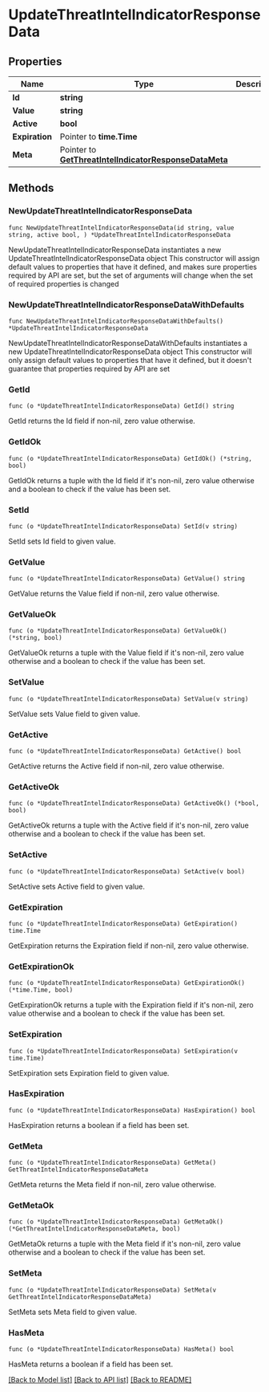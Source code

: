 # UpdateThreatIntelIndicatorResponseData

## Properties

Name | Type | Description | Notes
------------ | ------------- | ------------- | -------------
**Id** | **string** |  | 
**Value** | **string** |  | 
**Active** | **bool** |  | 
**Expiration** | Pointer to **time.Time** |  | [optional] 
**Meta** | Pointer to [**GetThreatIntelIndicatorResponseDataMeta**](GetThreatIntelIndicatorResponseDataMeta.md) |  | [optional] 

## Methods

### NewUpdateThreatIntelIndicatorResponseData

`func NewUpdateThreatIntelIndicatorResponseData(id string, value string, active bool, ) *UpdateThreatIntelIndicatorResponseData`

NewUpdateThreatIntelIndicatorResponseData instantiates a new UpdateThreatIntelIndicatorResponseData object
This constructor will assign default values to properties that have it defined,
and makes sure properties required by API are set, but the set of arguments
will change when the set of required properties is changed

### NewUpdateThreatIntelIndicatorResponseDataWithDefaults

`func NewUpdateThreatIntelIndicatorResponseDataWithDefaults() *UpdateThreatIntelIndicatorResponseData`

NewUpdateThreatIntelIndicatorResponseDataWithDefaults instantiates a new UpdateThreatIntelIndicatorResponseData object
This constructor will only assign default values to properties that have it defined,
but it doesn't guarantee that properties required by API are set

### GetId

`func (o *UpdateThreatIntelIndicatorResponseData) GetId() string`

GetId returns the Id field if non-nil, zero value otherwise.

### GetIdOk

`func (o *UpdateThreatIntelIndicatorResponseData) GetIdOk() (*string, bool)`

GetIdOk returns a tuple with the Id field if it's non-nil, zero value otherwise
and a boolean to check if the value has been set.

### SetId

`func (o *UpdateThreatIntelIndicatorResponseData) SetId(v string)`

SetId sets Id field to given value.


### GetValue

`func (o *UpdateThreatIntelIndicatorResponseData) GetValue() string`

GetValue returns the Value field if non-nil, zero value otherwise.

### GetValueOk

`func (o *UpdateThreatIntelIndicatorResponseData) GetValueOk() (*string, bool)`

GetValueOk returns a tuple with the Value field if it's non-nil, zero value otherwise
and a boolean to check if the value has been set.

### SetValue

`func (o *UpdateThreatIntelIndicatorResponseData) SetValue(v string)`

SetValue sets Value field to given value.


### GetActive

`func (o *UpdateThreatIntelIndicatorResponseData) GetActive() bool`

GetActive returns the Active field if non-nil, zero value otherwise.

### GetActiveOk

`func (o *UpdateThreatIntelIndicatorResponseData) GetActiveOk() (*bool, bool)`

GetActiveOk returns a tuple with the Active field if it's non-nil, zero value otherwise
and a boolean to check if the value has been set.

### SetActive

`func (o *UpdateThreatIntelIndicatorResponseData) SetActive(v bool)`

SetActive sets Active field to given value.


### GetExpiration

`func (o *UpdateThreatIntelIndicatorResponseData) GetExpiration() time.Time`

GetExpiration returns the Expiration field if non-nil, zero value otherwise.

### GetExpirationOk

`func (o *UpdateThreatIntelIndicatorResponseData) GetExpirationOk() (*time.Time, bool)`

GetExpirationOk returns a tuple with the Expiration field if it's non-nil, zero value otherwise
and a boolean to check if the value has been set.

### SetExpiration

`func (o *UpdateThreatIntelIndicatorResponseData) SetExpiration(v time.Time)`

SetExpiration sets Expiration field to given value.

### HasExpiration

`func (o *UpdateThreatIntelIndicatorResponseData) HasExpiration() bool`

HasExpiration returns a boolean if a field has been set.

### GetMeta

`func (o *UpdateThreatIntelIndicatorResponseData) GetMeta() GetThreatIntelIndicatorResponseDataMeta`

GetMeta returns the Meta field if non-nil, zero value otherwise.

### GetMetaOk

`func (o *UpdateThreatIntelIndicatorResponseData) GetMetaOk() (*GetThreatIntelIndicatorResponseDataMeta, bool)`

GetMetaOk returns a tuple with the Meta field if it's non-nil, zero value otherwise
and a boolean to check if the value has been set.

### SetMeta

`func (o *UpdateThreatIntelIndicatorResponseData) SetMeta(v GetThreatIntelIndicatorResponseDataMeta)`

SetMeta sets Meta field to given value.

### HasMeta

`func (o *UpdateThreatIntelIndicatorResponseData) HasMeta() bool`

HasMeta returns a boolean if a field has been set.


[[Back to Model list]](../README.md#documentation-for-models) [[Back to API list]](../README.md#documentation-for-api-endpoints) [[Back to README]](../README.md)


